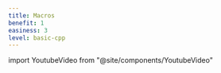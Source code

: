 ```yaml
---
title: Macros
benefit: 1
easiness: 3
level: basic-cpp
---
```

import YoutubeVideo from "@site/components/YoutubeVideo"

<YoutubeVideo id="j3mYki1SrKE?list=PLlrATfBNZ98dudnM48yfGUldqGD0S4FFb"/>